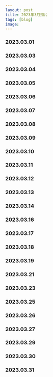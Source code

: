```yaml
---
layout: post
title: 2023年3月照片
tags: [blog]
image: 
---
```


### 2023.03.01

<ul id="image-2023-03-01" class="image-gallery"></ul>

### 2023.03.03

<ul id="image-2023-03-03" class="image-gallery"></ul>

### 2023.03.04

<ul id="image-2023-03-04" class="image-gallery"></ul>

### 2023.03.05

<ul id="image-2023-03-05" class="image-gallery"></ul>

### 2023.03.06

<ul id="image-2023-03-06" class="image-gallery"></ul>

### 2023.03.07

<ul id="image-2023-03-07" class="image-gallery"></ul>

### 2023.03.08

<ul id="image-2023-03-08" class="image-gallery"></ul>

### 2023.03.09

<ul id="image-2023-03-09" class="image-gallery"></ul>

### 2023.03.10

<ul id="image-2023-03-10" class="image-gallery"></ul>

### 2023.03.11

<ul id="image-2023-03-11" class="image-gallery"></ul>

### 2023.03.12

<ul id="image-2023-03-12" class="image-gallery"></ul>

### 2023.03.13

<ul id="image-2023-03-13" class="image-gallery"></ul>

### 2023.03.14

<ul id="image-2023-03-14" class="image-gallery"></ul>

### 2023.03.16

<ul id="image-2023-03-16" class="image-gallery"></ul>

### 2023.03.17

<ul id="image-2023-03-17" class="image-gallery"></ul>

### 2023.03.18

<ul id="image-2023-03-18" class="image-gallery"></ul>

### 2023.03.19

<ul id="image-2023-03-19" class="image-gallery"></ul>

### 2023.03.21

<ul id="image-2023-03-21" class="image-gallery"></ul>

### 2023.03.23

<ul id="image-2023-03-23" class="image-gallery"></ul>

### 2023.03.25

<ul id="image-2023-03-25" class="image-gallery"></ul>

### 2023.03.26

<ul id="image-2023-03-26" class="image-gallery"></ul>

### 2023.03.27

<ul id="image-2023-03-27" class="image-gallery"></ul>

### 2023.03.29

<ul id="image-2023-03-29" class="image-gallery"></ul>

### 2023.03.30

<ul id="image-2023-03-30" class="image-gallery"></ul>

### 2023.03.31

<ul id="image-2023-03-31" class="image-gallery"></ul>

